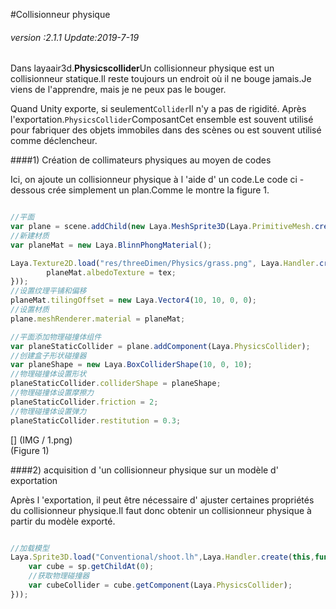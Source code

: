 #Collisionneur physique

###### *version :2.1.1   Update:2019-7-19*

Dans layaair3d.**Physicscollider**Un collisionneur physique est un collisionneur statique.Il reste toujours un endroit où il ne bouge jamais.Je viens de l'apprendre, mais je ne peux pas le bouger.

Quand Unity exporte, si seulement`Collider`Il n'y a pas de rigidité. Après l'exportation.`PhysicsCollider`ComposantCet ensemble est souvent utilisé pour fabriquer des objets immobiles dans des scènes ou est souvent utilisé comme déclencheur.

####1) Création de collimateurs physiques au moyen de codes

Ici, on ajoute un collisionneur physique à l 'aide d' un code.Le code ci - dessous crée simplement un plan.Comme le montre la figure 1.


```typescript

//平面
var plane = scene.addChild(new Laya.MeshSprite3D(Laya.PrimitiveMesh.createPlane(10, 10, 10, 10)));
//新建材质
var planeMat = new Laya.BlinnPhongMaterial();

Laya.Texture2D.load("res/threeDimen/Physics/grass.png", Laya.Handler.create(this, function(tex) {
    	planeMat.albedoTexture = tex;
}));
//设置纹理平铺和偏移
planeMat.tilingOffset = new Laya.Vector4(10, 10, 0, 0);
//设置材质
plane.meshRenderer.material = planeMat;

//平面添加物理碰撞体组件
var planeStaticCollider = plane.addComponent(Laya.PhysicsCollider);
//创建盒子形状碰撞器
var planeShape = new Laya.BoxColliderShape(10, 0, 10);
//物理碰撞体设置形状
planeStaticCollider.colliderShape = planeShape;
//物理碰撞体设置摩擦力
planeStaticCollider.friction = 2;
//物理碰撞体设置弹力
planeStaticCollider.restitution = 0.3;
```


[] (IMG / 1.png) <br > (Figure 1)

####2) acquisition d 'un collisionneur physique sur un modèle d' exportation

Après l 'exportation, il peut être nécessaire d' ajuster certaines propriétés du collisionneur physique.Il faut donc obtenir un collisionneur physique à partir du modèle exporté.


```typescript

//加载模型
Laya.Sprite3D.load("Conventional/shoot.lh",Laya.Handler.create(this,function(sp){
    var cube = sp.getChildAt(0);
    //获取物理碰撞器
    var cubeCollider = cube.getComponent(Laya.PhysicsCollider);
}));
```



